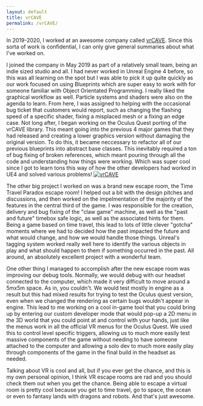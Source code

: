 ```yaml
---
layout: default
title: vrCAVE
permalink: /vrCAVE/
---
```


In 2019-2020, I worked at an awesome company called [vrCAVE](https://www.vrcave.ca/). Since this sorta of work is confidential, I can only give general summaries about what I've worked on.

I joined the company in May 2019 as part of a relatively small team, being an indie sized studio and all. I had never worked in Unreal Engine 4 before, so this was all learning on the spot but I was able to pick it up quite quickly as our work focused on using Blueprints which are super easy to work with for someone familiar with Object Orientated Programming. I really liked the graphical workflow as well. Particle systems and shaders were also on the agenda to learn. From here, I was assigned to helping with the occasional bug ticket that customers would report, such as changing the flashing speed of a specific shader, fixing a misplaced mesh or a fixing an edge case. Not long after, I began working on the Oculus Quest porting of the vrCAVE library. This meant going into the previous 4 major games that they had released and creating a lower graphics version without damaging the original version. To do this, it became neccessary to refactor all of our previous blueprints into abstract base classes. This inevitably required a ton of bug fixing of broken references, which meant pouring through all the code and understanding how things were working. Which was super cool since I got to learn tons this way of how the other developers had worked in UE4 and solved various problems! 
[![vrCAVE](/assets/vrCAVE.PNG)](/vrCAVE)


The other big project I worked on was a brand new escape room, the Time Travel Paradox escape room! I helped out a bit with the design pitches and discussions, and then worked on the impelmentation of the majority of the features in the central third of the game. I was responsible for the creation, delivery and bug fixing of the "claw game" machine, as well as the "past and future" timebox safe logic, as well as the associated hints for them. Being a game based on time travel, this lead to lots of little clever "gotcha" moments where we had to decided how the past impacted the future and what would change, and how we would handle those things. Unreal's tagging system worked really well here to identify the various objects in play and what should happen to them if something occurred in the past. All around, an absolutely excellent project with a wonderful team.

One other thing I managed to accomplish after the new escape room was improving our debug tools. Normally, we would debug with our headset connected to the computer, which made it very difficult to move around a 5mx5m space. As in, you couldn't. We would test mostly in engine as a result but this had mixed results for trying to test the Oculus quest version, even when we changed the rendering as certain bugs wouldn't appear in engine. This lead to me working on a cool in-game tool that you could bring up by entering our custom developer mode that would pop-up a 2D menu in the 3D world that you could point at and control with your hands, just like the menus work in all the official VR menus for the Oculus Quest. We used this to control level specific triggers, allowing us to much more easily test massive components of the game without needing to have someone attached to the computer and allowing a solo dev to much more easily play through components of the game in the final build in the headset as needed. 

Talking about VR is cool and all, but if you ever get the chance, and this is my own personal opinion, I think VR escape rooms are rad and you should check them out when you get the chance. Being able to escape a virtual room is pretty cool because you get to time travel, go to space, the ocean or even to fantasy lands with dragons and robots. And that's just awesome.